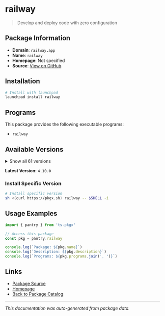 # railway

> Develop and deploy code with zero configuration

## Package Information

- **Domain**: `railway.app`
- **Name**: `railway`
- **Homepage**: Not specified
- **Source**: [View on GitHub](https://github.com/pkgxdev/pantry/tree/main/projects/railway.app/package.yml)

## Installation

```bash
# Install with launchpad
launchpad install railway
```

## Programs

This package provides the following executable programs:

- `railway`

## Available Versions

<details>
<summary>Show all 61 versions</summary>

- `4.10.0`, `4.9.0`, `4.8.0`, `4.7.3`, `4.6.3`
- `4.6.1`, `4.6.0`, `4.5.6`, `4.5.5`, `4.5.4`
- `4.5.3`, `4.5.2`, `4.5.1`, `4.5.0`, `4.4.1`
- `4.4.0`, `4.3.0`, `4.2.0`, `4.1.0`, `4.0.1`
- `4.0.0`, `3.23.0`, `3.22.2`, `3.22.0`, `3.21.0`
- `3.20.2`, `3.20.1`, `3.20.0`, `3.19.1`, `3.19.0`
- `3.18.0`, `3.17.10`, `3.17.9`, `3.17.8`, `3.17.7`
- `3.17.6`, `3.17.1`, `3.17.0`, `3.15.3`, `3.15.2`
- `3.15.1`, `3.14.1`, `3.14.0`, `3.13.0`, `3.12.2`
- `3.12.1`, `3.12.0`, `3.11.4`, `3.11.2`, `3.11.1`
- `3.11.0`, `3.10.0`, `3.9.3`, `3.9.0`, `3.8.2`
- `3.8.1`, `3.8.0`, `3.7.2`, `3.7.0`, `3.6.0`
- `3.5.2`

</details>

**Latest Version**: `4.10.0`

### Install Specific Version

```bash
# Install specific version
sh <(curl https://pkgx.sh) railway -- $SHELL -i
```

## Usage Examples

```typescript
import { pantry } from 'ts-pkgx'

// Access this package
const pkg = pantry.railway

console.log(`Package: ${pkg.name}`)
console.log(`Description: ${pkg.description}`)
console.log(`Programs: ${pkg.programs.join(', ')}`)
```

## Links

- [Package Source](https://github.com/pkgxdev/pantry/tree/main/projects/railway.app/package.yml)
- [Homepage](#)
- [Back to Package Catalog](../../package-catalog.md)

---

*This documentation was auto-generated from package data.*
